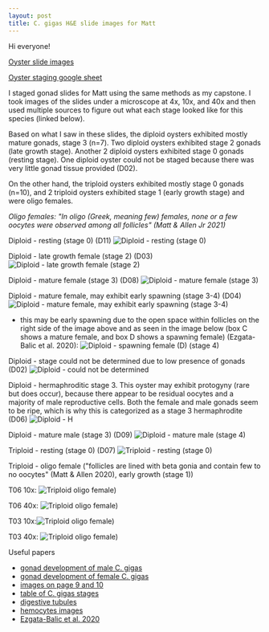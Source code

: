 ```yaml
---
layout: post
title: C. gigas H&E slide images for Matt
---
```

Hi everyone!

[Oyster slide images](https://drive.google.com/drive/folders/1gaXU0SThpzkFSN215851TCUq1g-eyTTy?usp=sharing)

[Oyster staging google sheet](https://docs.google.com/spreadsheets/d/1fqYHdkFAxkhkaCjyz1m-wtLuHCWAQXIDzCgza5Ya_9I/edit?usp=sharing)

I staged gonad slides for Matt using the same methods as my capstone. I took 
images of the slides under a microscope at 4x, 10x, and 40x and then used multiple 
sources to figure out what each stage looked like for this species (linked below). 

Based on what I saw in these slides, the diploid oysters exhibited mostly mature gonads, stage 3 (n=7). Two diploid oysters exhibited stage 2 gonads (late growth stage). Another 2 diploid oysters exhibited stage 0 gonads (resting stage). One diploid oyster could not be staged because there was very little gonad tissue provided (D02). 

On the other hand, the triploid oysters exhibited mostly stage 0 gonads (n=10), and 2 triploid oysters exhibited stage 1 (early growth stage) and were oligo females.

*Oligo females: "In oligo (Greek, meaning few) females, none or a few oocytes were observed among all
follicles" (Matt & Allen Jr 2021)*


Diploid - resting (stage 0) (D11)
![Diploid - resting (stage 0)](https://raw.githubusercontent.com/drlawson/drlawson.github.io/master/images/D11_10x.jpg "Diploid resting")

Diploid - late growth female (stage 2) (D03)                  
![Diploid - late growth female (stage 2)](https://raw.githubusercontent.com/drlawson/drlawson.github.io/master/images/D03_10x.jpg "Diploid late growth")  

Diploid - mature female (stage 3) (D08)
![Diploid - mature female (stage 3)](https://raw.githubusercontent.com/drlawson/drlawson.github.io/master/images/D08_10x_a.jpg "Diploid mature")

Diploid - mature female, may exhibit early spawning (stage 3-4) (D04)
![Diploid - mature female, may exhibit early spawning (stage 3-4)](https://raw.githubusercontent.com/drlawson/drlawson.github.io/master/images/D04_10x.jpg "Diploid early spawning")

- this may be early spawning due to the open space within follicles on the right side of the image above and as seen in the image below (box C shows a mature female, and box D shows a spawning female) (Ezgata-Balic et al. 2020): 
![Diploid - spawning female (D) (stage 4)](https://raw.githubusercontent.com/drlawson/drlawson.github.io/master/images/Histology-of-gonad-development-stages-of-females-of-Crassostrea-gigas-A-early-active.jpg "Diploid early spawning")

Diploid - stage could not be determined due to low presence of gonads  (D02)
![Diploid - could not be determined](https://raw.githubusercontent.com/drlawson/drlawson.github.io/master/images/D02_10x%20(1).jpg "Diploid NA")

Diploid - hermaphroditic stage 3. This oyster may exhibit protogyny (rare but does occur), because there appear to be residual oocytes and a majority of male reproductive cells. Both the female and male gonads seem to be ripe, which is why this is categorized as a stage 3 hermaphrodite (D06)
![Diploid - H](https://raw.githubusercontent.com/drlawson/drlawson.github.io/master/images/D06_10x%20(3).jpg "Diploid H")

Diploid - mature male (stage 3) (D09)
![Diploid - mature male (stage 4)](https://raw.githubusercontent.com/drlawson/drlawson.github.io/master/images/D09_40x_b%20(1).jpg "Diploid mature male")


Triploid - resting (stage 0) (D07)
![Triploid - resting (stage 0)](https://raw.githubusercontent.com/drlawson/drlawson.github.io/master/images/T07_10x.jpg)

Triploid - oligo female ("follicles are lined with beta gonia and contain few to no oocytes" (Matt & Allen 2020), early growth (stage 1)) 

T06 10x: 
![Triploid oligo female)](https://raw.githubusercontent.com/drlawson/drlawson.github.io/master/images/T06_10x.jpg)

T06 40x: ![Triploid oligo female)](https://raw.githubusercontent.com/drlawson/drlawson.github.io/master/images/T06_40x.jpg)

T03 10x:![Triploid oligo female)](https://raw.githubusercontent.com/drlawson/drlawson.github.io/master/images/T03_10x.jpg)

T03 40x: ![Triploid oligo female)](https://raw.githubusercontent.com/drlawson/drlawson.github.io/master/images/T03_40x.jpg)

Useful papers
- [gonad development of male C. gigas](https://www.researchgate.net/figure/Histology-of-gonad-development-stages-of-males-of-Crassostrea-gigas-A-early-active_fig3_340952942)
- [gonad development of female C. gigas](https://www.researchgate.net/figure/Histology-of-gonad-development-stages-of-females-of-Crassostrea-gigas-A-early-active_fig2_340952942)
- [images on page 9 and 10](http://citeseerx.ist.psu.edu/viewdoc/download?doi=10.1.1.323.3279&rep=rep1&type=pdf)
- [table of C. gigas stages](https://www.sciencedirect.com/science/article/pii/S0044848608004134?casa_token=TZB8M_iCI5gAAAAA:8DExseaMxbYgIxoV5QhTovY4b22Jnpb1cdPGBr81WHrFzGriPdzbCZ-H15LjRSbFV3mw26ngsQ#bib23)
- [digestive tubules](https://www.pnas.org/content/113/9/2430)  
- [hemocytes images](https://www.google.com/search?q=hemocytes+in+bivalves+histology&tbm=isch&ved=2ahUKEwiLg5r4xOfzAhXJCTQIHdosD48Q2-cCegQIABAA&oq=hemocytes+in+bivalves+histology&gs_lcp=CgNpbWcQAzoHCCMQ7wMQJ1DnNFiwRGDbRmgAcAB4AIABggGIAb8FkgEDOS4xmAEAoAEBqgELZ3dzLXdpei1pbWfAAQE&sclient=img&ei=Lqx3YYu0FsmT0PEP2tm8-Ag&bih=764&biw=1388#imgrc=hb9YOX6JtqYUqM)
- [Ezgata-Balic et al. 2020](https://www.researchgate.net/publication/340952942_Reproductive_cycle_of_the_non-native_Pacific_oyster_Crassostrea_gigas_in_the_Adriatic_Sea)